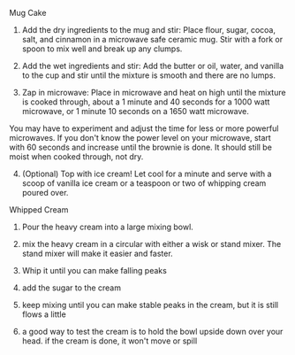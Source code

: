 Mug Cake

1. Add the dry ingredients to the mug and stir: Place flour, sugar, cocoa, salt, and cinnamon in a microwave safe ceramic mug. Stir with a fork or spoon to mix well and break up any clumps.

2. Add the wet ingredients and stir: Add the butter or oil, water, and vanilla to the cup and stir until the mixture is smooth and there are no lumps.

3. Zap in microwave: Place in microwave and heat on high until the mixture is cooked through, about a 1 minute and 40 seconds for a 1000 watt microwave, or 1 minute 10 seconds on a 1650 watt microwave.

You may have to experiment and adjust the time for less or more powerful microwaves. If you don't know the power level on your microwave, start with 60 seconds and increase until the brownie is done. It should still be moist when cooked through, not dry.

4. (Optional) Top with ice cream! Let cool for a minute and serve with a scoop of vanilla ice cream or a teaspoon or two of whipping cream poured over.

Whipped Cream

1. Pour the heavy cream into a large mixing bowl.

2. mix the heavy cream in a circular with either a wisk or stand mixer. The stand mixer will make it easier and faster. 

3. Whip it until you can make falling peaks

4. add the sugar to the cream

5. keep mixing until you can make stable peaks in the cream, but it is still flows a little

6. a good way to test the cream is to hold the bowl upside down over your head. if the cream is done, it won't move or spill
